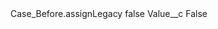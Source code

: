 <?xml version="1.0" encoding="UTF-8"?>
<CustomMetadata xmlns="http://soap.sforce.com/2006/04/metadata" xmlns:xsi="http://www.w3.org/2001/XMLSchema-instance" xmlns:xsd="http://www.w3.org/2001/XMLSchema">
    <label>Case_Before.assignLegacy</label>
    <protected>false</protected>
    <values>
        <field>Value__c</field>
        <value xsi:type="xsd:string">False</value>
    </values>
</CustomMetadata>
